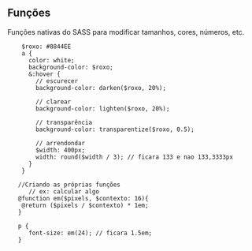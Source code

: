 ## Funções

Funções nativas do SASS para modificar tamanhos, cores, números, etc.

        $roxo: #8844EE
        a {
          color: white;
          background-color: $roxo;
          &:hover {
            // escurecer
            background-color: darken($roxo, 20%);

            // clarear
            background-color: lighten($roxo, 20%);

            // transparência
            background-color: transparentize($roxo, 0.5);

            // arrendondar
            $width: 400px;
            width: round($width / 3); // ficara 133 e nao 133,3333px
          }
        }

       //Criando as próprias funções
          // ex: calcular algo
       @function em($pixels, $contexto: 16){
        @return ($pixels / $contexto) * 1em;
       }

       p {
          font-size: em(24); // ficara 1.5em;
       }
